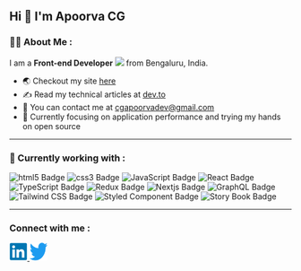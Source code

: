 ## Hi :wave: I'm Apoorva CG
 
### :woman_technologist: About Me :
 
 I am a **Front-end Developer** <img src="https://media.giphy.com/media/WUlplcMpOCEmTGBtBW/giphy.gif" width="30"> from Bengaluru, India.
 
 - :earth_asia: Checkout my site <a href='https://apoorvacg.vercel.app/'>here</a>
 - :writing_hand: Read my technical articles at <a href='https://dev.to/apoorvacg'>dev.to</a>
 - :email: You can contact me at cgapoorvadev@gmail.com
 - :eyes: Currently focusing on application performance and trying my hands on open source 

---

### :pancakes: Currently working with :

<div id="badges">
    <img src="https://img.shields.io/badge/HTML5-red?style=for-the-badge&logo=html5&logoColor=white" alt="html5 Badge"/>
    <img src="https://img.shields.io/badge/CSS3-informational?style=for-the-badge&logo=css3&logoColor=white" alt="css3 Badge"/>
    <img src="https://img.shields.io/badge/JavaScript-yellow?style=for-the-badge&logo=javascript&logoColor=white" alt="JavaScript Badge"/>
    <img src="https://img.shields.io/badge/React-61dafb?style=for-the-badge&logo=react&logoColor=black" alt="React Badge"/>
    <img src="https://img.shields.io/badge/TypeScript-3178c6?style=for-the-badge&logo=typescript&logoColor=white" alt="TypeScript Badge"/>
    <img src="https://img.shields.io/badge/Redux-764abc?style=for-the-badge&logo=redux&logoColor=white" alt="Redux Badge"/>
    <img src="https://img.shields.io/badge/Next.js-111111?style=for-the-badge&logo=nextdotjs&logoColor=white" alt="Nextjs Badge"/>
    <img src="https://img.shields.io/badge/GraphQL-e10098?style=for-the-badge&logo=graphql&logoColor=white" alt="GraphQL Badge"/>
    <img src="https://img.shields.io/badge/TailwindCSS-0ea5e9?style=for-the-badge&logo=tailwindcss&logoColor=white" alt="Tailwind CSS Badge"/>
    <img src="https://img.shields.io/badge/Styled Component-pink?style=for-the-badge&logo=styledcomponents&logoColor=black" alt="Styled Component Badge"/>
    <img src="https://img.shields.io/badge/StoryBook-ff4785?style=for-the-badge&logo=storybook&logoColor=white" alt="Story Book Badge"/>
</div>

---

### Connect with me :


<div id="badges">
  <a href="https://www.linkedin.com/in/apoorvacg">
    <!---  
      https://unpkg.com/simple-icons@v7/icons/linkedin.svg
      https://unpkg.com/simple-icons@v7/icons/twitter.svg 
    --->
     <img height="32" width="32" src="https://github.com/devicons/devicon/blob/master/icons/linkedin/linkedin-original.svg" />
  </a>
  <a href="https://twitter.com/ApoorvaCg">
    <img height="32" width="32"  src="https://github.com/devicons/devicon/blob/master/icons/twitter/twitter-original.svg" />
  </a>
</div>


<!--- <div id="header" align="center">
  <img src="https://media.giphy.com/media/M9gbBd9nbDrOTu1Mqx/giphy.gif" width="100"/>
</div>
  <a href="https://dev.to/apoorvacg">
    <img height="32" width="32" src="https://unpkg.com/simple-icons@v7/icons/devdotto.svg" />
  </a>
--->

<!--- https://rishavanand.github.io/static/images/greetings.gif  --->



 <!--- ![Github stats](https://github-readme-stats.vercel.app/api?username=ApoorvaCG) --->
